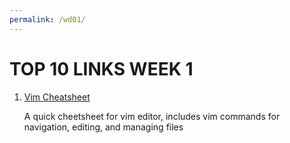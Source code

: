 ```yaml
---
permalink: /wd01/
---
```


# TOP 10 LINKS WEEK 1

1. [Vim Cheatsheet](https://www.cs.cmu.edu/~15131/f17/topics/vim/vim-cheatsheet.pdf)

    A quick cheetsheet for vim editor, includes vim commands for navigation, editing, and managing files